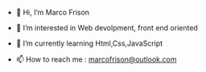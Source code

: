 - 👋 Hi, I’m Marco Frison
- 👀 I’m interested in Web devolpment, front end oriented
- 🌱 I’m currently learning Html,Css,JavaScript

- 📫 How to reach me : marcofrison@outlook.com

<!---
Riazaford/Riazaford is a ✨ special ✨ repository because its `README.md` (this file) appears on your GitHub profile.
You can click the Preview link to take a look at your changes.
--->
